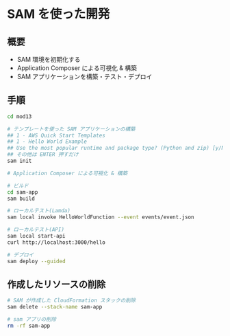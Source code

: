 # SAM を使った開発

## 概要

- SAM 環境を初期化する
- Application Composer による可視化 & 構築
- SAM アプリケーションを構築・テスト・デプロイ

## 手順

```sh
cd mod13

# テンプレートを使った SAM アプリケーションの構築
## 1 - AWS Quick Start Templates
## 1 - Hello World Example
## Use the most popular runtime and package type? (Python and zip) [y/N]: y
## その他は ENTER 押すだけ
sam init

# Application Composer による可視化 & 構築

# ビルド
cd sam-app
sam build

# ローカルテスト(Lamda)
sam local invoke HelloWorldFunction --event events/event.json

# ローカルテスト(API)
sam local start-api
curl http://localhost:3000/hello

# デプロイ
sam deploy --guided
```

## 作成したリソースの削除

```sh
# SAM が作成した CloudFormation スタックの削除
sam delete --stack-name sam-app

# sam アプリの削除
rm -rf sam-app
```
